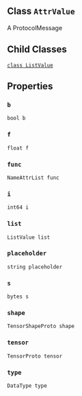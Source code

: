 

## Class  `AttrValue` 
A ProtocolMessage



## Child Classes
[ `class ListValue` ](https://tensorflow.google.cn/api_docs/python/tf/compat/v1/AttrValue/ListValue)



## Properties


###  `b` 
 `bool b` 



###  `f` 
 `float f` 



###  `func` 
 `NameAttrList func` 



###  `i` 
 `int64 i` 



###  `list` 
 `ListValue list` 



###  `placeholder` 
 `string placeholder` 



###  `s` 
 `bytes s` 



###  `shape` 
 `TensorShapeProto shape` 



###  `tensor` 
 `TensorProto tensor` 



###  `type` 
 `DataType type` 

